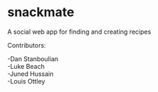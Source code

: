# snackmate
A social web app for finding and creating recipes

Contributors:

-Dan Stanboulian  
-Luke Beach  
-Juned Hussain  
-Louis Ottley  
